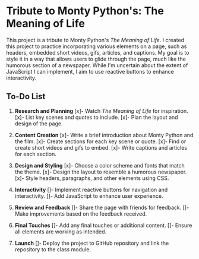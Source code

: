 # Tribute to Monty Python's: The Meaning of Life

This project is a tribute to Monty Python's *The Meaning of Life*.
I created this project to practice incorporating various elements on a page,
such as headers, embedded short videos, gifs, articles, and captions.
My goal is to style it in a way that allows users to glide through the page,
much like the humorous section of a newspaper.
While I'm uncertain about the extent of JavaScript I can implement,
I aim to use reactive buttons to enhance interactivity.

## To-Do List

1. **Research and Planning**
    [x]- Watch *The Meaning of Life* for inspiration.
    [x]- List key scenes and quotes to include.
    [x]- Plan the layout and design of the page.

2. **Content Creation**
    [x]- Write a brief introduction about Monty Python and the film.
    [x]- Create sections for each key scene or quote.
    [x]- Find or create short videos and gifs to embed.
    [x]- Write captions and articles for each section.

3. **Design and Styling**
    [x]- Choose a color scheme and fonts that match the theme.
    [x]- Design the layout to resemble a humorous newspaper.
    [x]- Style headers, paragraphs, and other elements using CSS.

4. **Interactivity**
    []- Implement reactive buttons for navigation and interactivity.
    []- Add JavaScript to enhance user experience.

5. **Review and Feedback**
    []- Share the page with friends for feedback.
    []- Make improvements based on the feedback received.

6. **Final Touches**
    []- Add any final touches or additional content.
    []- Ensure all elements are working as intended.

8. **Launch**
    []- Deploy the project to GitHub repository and link the repository to the class module.
